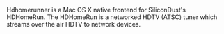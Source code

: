 Hdhomerunner is a Mac OS X native frontend for SiliconDust's HDHomeRun. The HDHomeRun is a networked HDTV (ATSC) tuner which streams over the air HDTV to network devices.